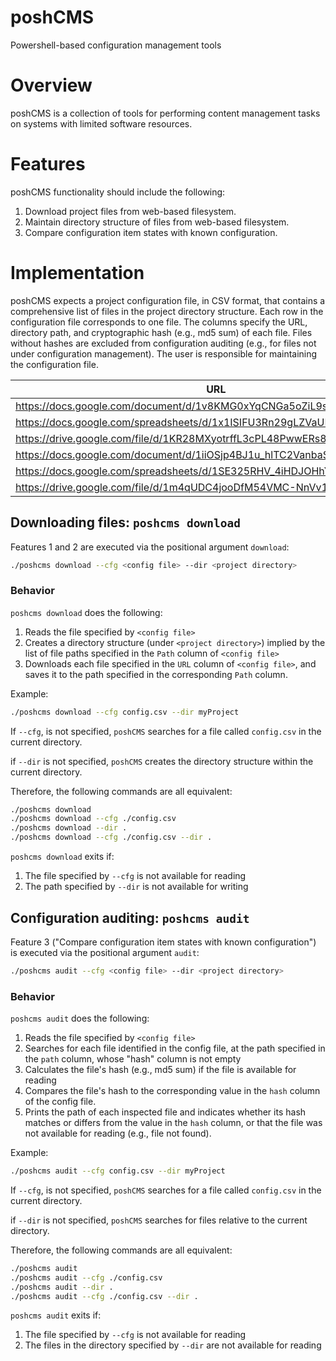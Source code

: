 # poshCMS
Powershell-based configuration management tools

# Overview
poshCMS is a collection of tools for performing content management tasks on systems with limited software resources.

# Features
poshCMS functionality should include the following: 
1. Download project files from web-based filesystem.
2. Maintain directory structure of files from web-based filesystem.
3. Compare configuration item states with known configuration.

# Implementation
poshCMS expects a project configuration file, in CSV format, that contains a comprehensive list of files in the project directory structure. Each row in the configuration file corresponds to one file. The columns specify the URL, directory path, and cryptographic hash (e.g., md5 sum) of each file. Files without hashes are excluded from configuration auditing (e.g., for files not under configuration management). The user is responsible for maintaining the configuration file. 

| URL | Path | Hash
| --- | --- | --- |
| https://docs.google.com/document/d/1v8KMG0xYqCNGa5oZiL9seaO3111kAwyA | configuration_management/artifacts/001/sv_spec.docx |fe04b5b4e0e97a17de5055378674fbdd|
| https://docs.google.com/spreadsheets/d/1x1ISIFU3Rn29gLZVaUMzCHtiMF02vgAG | configuration_management/artifacts/001/sv_spec_crm.xlsx | |
| https://drive.google.com/file/d/1KR28MXyotrffL3cPL48PwwERs8xnRjrH | configuration_management/artifacts/001/sv_spec.json | |
| https://docs.google.com/document/d/1iiOSjp4BJ1u_hlTC2VanbaShpBWz4rCA | configuration_management/artifacts/002/payload_spec.docx |88b22c123e2235e9bcbfd3c37682111c |
| https://docs.google.com/spreadsheets/d/1SE325RHV_4iHDJOHhYnSTIimnnhu0wpM | configuration_management/artifacts/002/payload_spec_CRM.xlsx | |
| https://drive.google.com/file/d/1m4qUDC4jooDfM54VMC-NnVv1WJ7x6qpI | configuration_management/artifacts/002/payload_spec.json | |

## Downloading files: `poshcms download`
Features 1 and 2 are executed via the positional argument `download`:

```bash
./poshcms download --cfg <config file> --dir <project directory>
```

### Behavior
`poshcms download` does the following:

1. Reads the file specified by `<config file>`
2. Creates a directory structure (under `<project directory>`) implied by the list of file paths specified in the `Path` column of `<config file>`
3. Downloads each file specified in the `URL` column of `<config file>`, and saves it to the path specified in the corresponding `Path` column.

Example:
```bash
./poshcms download --cfg config.csv --dir myProject
```

If `--cfg`, is not specified, `poshCMS` searches for a file called `config.csv` in the current directory. 

if `--dir` is not specified, `poshCMS` creates the directory structure within the current directory. 

Therefore, the following commands are all equivalent:

```bash
./poshcms download
./poshcms download --cfg ./config.csv
./poshcms download --dir .
./poshcms download --cfg ./config.csv --dir .
```

`poshcms download` exits if:
1. The file specified by `--cfg` is not available for reading
2. The path specified by `--dir` is not available for writing

## Configuration auditing: `poshcms audit`
Feature 3 ("Compare configuration item states with known configuration") is executed via the positional argument `audit`:

```bash
./poshcms audit --cfg <config file> --dir <project directory>
```

### Behavior
`poshcms audit` does the following:
1. Reads the file specified by `<config file>`
2. Searches for each file identified in the config file, at the path specified in the `path` column, whose "hash" column is not empty
3. Calculates the file's hash (e.g., md5 sum) if the file is available for reading
4. Compares the file's hash to the corresponding value in the `hash` column of the config file.
5. Prints the path of each inspected file and indicates whether its hash matches or differs from the value in the `hash` column, or that the file was not available for reading (e.g., file not found). 

Example:

```bash
./poshcms audit --cfg config.csv --dir myProject
```

If `--cfg`, is not specified, `poshCMS` searches for a file called `config.csv` in the current directory. 

if `--dir` is not specified, `poshCMS` searches for files relative to the current directory. 

Therefore, the following commands are all equivalent:

```bash
./poshcms audit
./poshcms audit --cfg ./config.csv
./poshcms audit --dir .
./poshcms audit --cfg ./config.csv --dir .
```

`poshcms audit` exits if:
1. The file specified by `--cfg` is not available for reading
2. The files in the directory specified by `--dir` are not available for reading

